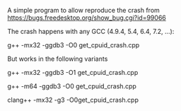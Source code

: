 A simple program to allow reproduce the crash from https://bugs.freedesktop.org/show_bug.cgi?id=99066

The crash happens with any GCC (4.9.4, 5.4, 6.4, 7.2, ...):

 g++ -mx32 -ggdb3 -O0 get_cpuid_crash.cpp


But works in the following variants

 g++ -mx32 -ggdb3 -O1 get_cpuid_crash.cpp

 g++ -m64 -ggdb3 -O0 get_cpuid_crash.cpp

 clang++ -mx32 -g3 -O0get_cpuid_crash.cpp
